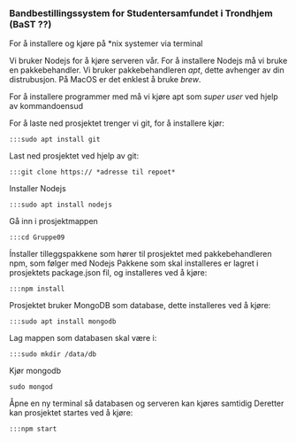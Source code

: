 ### Bandbestillingssystem for Studentersamfundet i Trondhjem (BaST ??)


For å installere og kjøre på *nix systemer via terminal

Vi bruker Nodejs for å kjøre serveren vår. For å installere Nodejs må vi bruke en pakkebehandler.
Vi bruker pakkebehandleren *apt*, dette avhenger av din distrubusjon. På MacOS er det enklest å bruke *brew*.

For å installere programmer med  må vi kjøre apt som *super user* ved hjelp av kommandoensud

For å laste ned prosjektet trenger vi git, for å installere kjør:

	:::sudo apt install git

Last ned prosjektet ved hjelp av git:

	:::git clone https:// *adresse til repoet*

Installer Nodejs

	:::sudo apt install nodejs

Gå inn i prosjektmappen

	:::cd Gruppe09

Ínstaller tilleggspakkene som hører til prosjektet med pakkebehandleren npm, som følger med Nodejs
Pakkene som skal installeres er lagret i prosjektets package.json fil, og installeres ved å kjøre:

	:::npm install

Prosjektet bruker MongoDB som database, dette installeres ved å kjøre:

	:::sudo apt install mongodb

Lag mappen som databasen skal være i:

	:::sudo mkdir /data/db

Kjør mongodb

	sudo mongod

Åpne en ny terminal så databasen og serveren kan kjøres samtidig
Deretter kan prosjektet startes ved å kjøre:

	:::npm start
